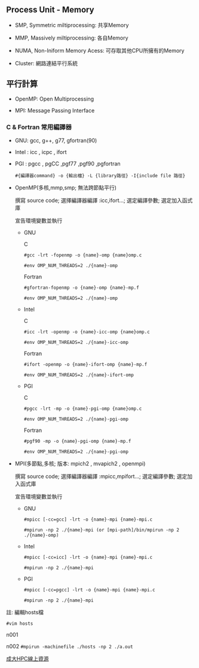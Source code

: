 ## Process Unit - Memory

- SMP, Symmetric miltiprocessing: 共享Memory

- MMP, Massively miltiprocessing: 各自Memory

- NUMA, Non-Iniform Memory Acess: 可存取其他CPU所擁有的Memory

- Cluster: 網路連結平行系統

## 平行計算

- OpenMP: Open Multiprocessing

- MPI: Message Passing Interface

### C & Fortran 常用編譯器

- GNU: gcc, g++, g77, gfortran(90)

- Intel : icc , icpc , ifort

- PGI : pgcc , pgCC ,pgf77 ,pgf90 ,pgfortran

	`#{編譯器command} -o {輸出檔} -L {library路徑} -I{include file 路徑} `

- OpenMP(多核,mmp,smp; 無法跨節點平行) 

	撰寫 source code;	選擇編譯器編譯 :icc,ifort...;	選定編譯參數;	選定加入函式庫

	宣告環境變數並執行

	- GNU

		C

		`#gcc -lrt -fopenmp -o {name}-omp {name}omp.c`

		`#env OMP_NUM_THREADS=2 ./{name}-omp`

		Fortran

		`#gfortran-fopenmp -o {name}-omp {name}-mp.f`

		`#env OMP_NUM_THREADS=2 ./{name}-omp`

	- Intel

		C

		`#icc -lrt -openmp -o {name}-icc-omp {name}omp.c`
	
		`#env OMP_NUM_THREADS=2 ./{name}-icc-omp`

		Fortran

		`#ifort -openmp -o {name}-ifort-omp {name}-mp.f`
		
		`#env OMP_NUM_THREADS=2 ./{name}-ifort-omp`

	- PGI

		C

		`#pgcc -lrt -mp -o {name}-pgi-omp {name}omp.c`
	
		`#env OMP_NUM_THREADS=2 ./{name}-pgi-omp`

		Fortran

		`#pgf90 -mp -o {name}-pgi-omp {name}-mp.f`
		
		`#env OMP_NUM_THREADS=2 ./{name}-pgi-omp`

- MPI(多節點,多核; 版本: mpich2 , mvapich2 , openmpi) 

	撰寫 source code;	選擇編譯器編譯 :mpicc,mpifort...;	選定編譯參數;	選定加入函式庫

	宣告環境變數並執行

	- GNU

		`#mpicc [-cc=gcc] -lrt -o {name}-mpi {name}-mpi.c`

		`#mpirun -np 2 ./{name}-mpi (or [mpi-path]/bin/mpirun -np 2 ./{name}-omp)`

	- Intel

		`#mpicc [-cc=icc] -lrt -o {name}-mpi {name}-mpi.c`

		`#mpirun -np 2 ./{name}-mpi` 

	- PGI

		`#mpicc [-cc=pgcc] -lrt -o {name}-mpi {name}-mpi.c`

		`#mpirun -np 2 ./{name}-mpi` 


註: 編輯hosts檔

`#vim hosts`

n001

n002
`#mpirun -machinefile ./hosts -np 2 ./a.out`

[成大HPC線上資源](http://140.116.249.155/file.php/8/1011107/%E7%B7%A8%E8%AD%AF%E5%99%A8%E4%BD%BF%E7%94%A8%E8%AA%B2%E7%A8%8B.pdf) 